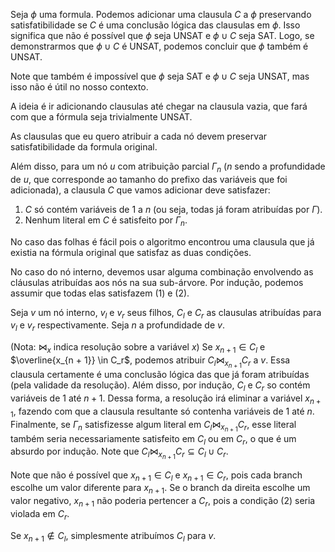 
Seja $\phi$ uma formula. Podemos adicionar uma clausula $C$ a $\phi$ preservando
satisfatibilidade se $C$ é uma conclusão lógica das clausulas em $\phi$. Isso
significa que não é possível que $\phi$ seja UNSAT e $\phi \cup C$ seja SAT.
Logo, se demonstrarmos que $\phi \cup C$ é UNSAT, podemos concluir
que $\phi$ também é UNSAT.

Note que também é impossível que $\phi$ seja SAT e $\phi \cup C$ seja UNSAT,
mas isso não é útil no nosso contexto.

A ideia é ir adicionando clausulas até chegar na clausula vazia,
que fará com que a fórmula seja trivialmente UNSAT.

As clausulas que eu quero atribuir a cada nó devem preservar
satisfatibilidade da formula original.

Além disso, para um nó $u$ com atribuição parcial $\Gamma_n$ ($n$ sendo a profundidade de
$u$, que corresponde ao tamanho do prefixo das variáveis que foi adicionada),
a clausula $C$ que vamos adicionar deve satisfazer:
1. $C$ só contém variáveis de $1$ a $n$ (ou seja, todas já foram atribuídas por $\Gamma$).
2. Nenhum literal em $C$ é satisfeito por $\Gamma_n$.

No caso das folhas é fácil pois o algoritmo encontrou uma clausula que já
existia na fórmula original que satisfaz as duas condições.

No caso do nó interno, devemos usar alguma combinação envolvendo
as cláusulas atribuídas aos nós na sua sub-árvore. Por indução, podemos
assumir que todas elas satisfazem (1) e (2).

Seja $v$ um nó interno, $v_l$ e $v_r$ seus filhos, $C_l$ e $C_r$ as clausulas atribuídas
para $v_l$ e $v_r$ respectivamente. Seja $n$ a profundidade de $v$.

(Nota: $\bowtie_{x}$ indica resolução sobre a variável $x$)
Se $x_{n + 1} \in C_l$ e $\overline{x_{n + 1}} \in C_r$, podemos atribuir $C_l \bowtie_{x_{n + 1}} C_r$ a $v$. Essa clausula
certamente é uma conclusão lógica das que já foram atribuídas (pela validade
da resolução). Além disso, por indução, $C_l$ e $C_r$ so contém variáveis de $1$ até $n + 1$.
Dessa forma, a resolução irá eliminar a variável $x_{n + 1}$, fazendo com que a clausula
resultante só contenha variáveis de $1$ até $n$. Finalmente, se $\Gamma_{n}$ satisfizesse algum
literal em $C_l \bowtie_{x_{n + 1}} C_r$, esse literal também seria necessariamente satisfeito em
$C_l$ ou em $C_r$, o que é um absurdo por indução. Note que $C_l \bowtie_{x_{n + 1}} C_r \subseteq C_l \cup C_r$.

Note que não é possível que $x_{n + 1} \in C_l$ e $x_{n + 1} \in C_r$, pois cada branch escolhe
um valor diferente para $x_{n + 1}$. Se o branch da direita escolhe um valor negativo,
$x_{n + 1}$ não poderia pertencer a $C_r$, pois a condição (2) seria violada em $C_r$.

Se $x_{n + 1} \not\in C_l$, simplesmente atribuímos $C_l$ para $v$.


